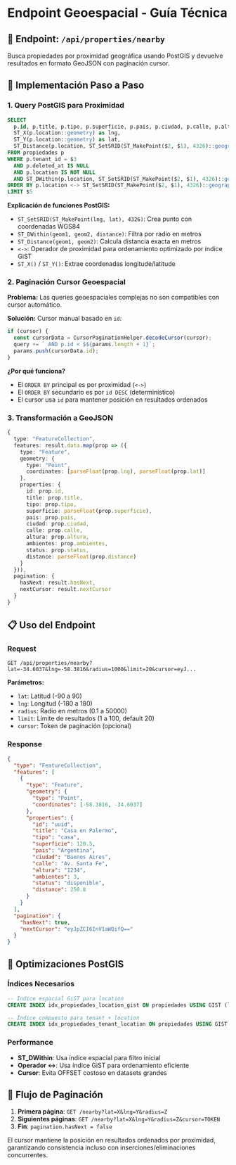 # Endpoint Geoespacial - Guía Técnica

## 📍 Endpoint: `/api/properties/nearby`

Busca propiedades por proximidad geográfica usando PostGIS y devuelve resultados en formato GeoJSON con paginación cursor.

## 🔧 Implementación Paso a Paso

### 1. Query PostGIS para Proximidad

```sql
SELECT 
  p.id, p.title, p.tipo, p.superficie, p.pais, p.ciudad, p.calle, p.altura, p.ambientes, p.status, p.created_at,
  ST_X(p.location::geometry) as lng,
  ST_Y(p.location::geometry) as lat,
  ST_Distance(p.location, ST_SetSRID(ST_MakePoint($2, $1), 4326)::geography) as distance
FROM propiedades p
WHERE p.tenant_id = $3
  AND p.deleted_at IS NULL
  AND p.location IS NOT NULL
  AND ST_DWithin(p.location, ST_SetSRID(ST_MakePoint($2, $1), 4326)::geography, $4)
ORDER BY p.location <-> ST_SetSRID(ST_MakePoint($2, $1), 4326)::geography, p.id DESC
LIMIT $5
```

**Explicación de funciones PostGIS:**

- `ST_SetSRID(ST_MakePoint(lng, lat), 4326)`: Crea punto con coordenadas WGS84
- `ST_DWithin(geom1, geom2, distance)`: Filtra por radio en metros
- `ST_Distance(geom1, geom2)`: Calcula distancia exacta en metros
- `<->`: Operador de proximidad para ordenamiento optimizado por índice GiST
- `ST_X()` / `ST_Y()`: Extrae coordenadas longitude/latitude

### 2. Paginación Cursor Geoespacial

**Problema:** Las queries geoespaciales complejas no son compatibles con cursor automático.

**Solución:** Cursor manual basado en `id`:

```typescript
if (cursor) {
  const cursorData = CursorPaginationHelper.decodeCursor(cursor);
  query += ` AND p.id < $${params.length + 1}`;
  params.push(cursorData.id);
}
```

**¿Por qué funciona?**
- El `ORDER BY` principal es por proximidad (`<->`)
- El `ORDER BY` secundario es por `id DESC` (determinístico)
- El cursor usa `id` para mantener posición en resultados ordenados

### 3. Transformación a GeoJSON

```typescript
{
  type: "FeatureCollection",
  features: result.data.map(prop => ({
    type: "Feature",
    geometry: {
      type: "Point",
      coordinates: [parseFloat(prop.lng), parseFloat(prop.lat)]
    },
    properties: {
      id: prop.id,
      title: prop.title,
      tipo: prop.tipo,
      superficie: parseFloat(prop.superficie),
      pais: prop.pais,
      ciudad: prop.ciudad,
      calle: prop.calle,
      altura: prop.altura,
      ambientes: prop.ambientes,
      status: prop.status,
      distance: parseFloat(prop.distance)
    }
  })),
  pagination: {
    hasNext: result.hasNext,
    nextCursor: result.nextCursor
  }
}
```

## 📋 Uso del Endpoint

### Request
```
GET /api/properties/nearby?lat=-34.6037&lng=-58.3816&radius=1000&limit=20&cursor=eyJ...
```

**Parámetros:**
- `lat`: Latitud (-90 a 90)
- `lng`: Longitud (-180 a 180) 
- `radius`: Radio en metros (0.1 a 50000)
- `limit`: Límite de resultados (1 a 100, default 20)
- `cursor`: Token de paginación (opcional)

### Response
```json
{
  "type": "FeatureCollection",
  "features": [
    {
      "type": "Feature",
      "geometry": {
        "type": "Point",
        "coordinates": [-58.3816, -34.6037]
      },
      "properties": {
        "id": "uuid",
        "title": "Casa en Palermo",
        "tipo": "casa",
        "superficie": 120.5,
        "pais": "Argentina",
        "ciudad": "Buenos Aires",
        "calle": "Av. Santa Fe",
        "altura": "1234",
        "ambientes": 3,
        "status": "disponible",
        "distance": 250.8
      }
    }
  ],
  "pagination": {
    "hasNext": true,
    "nextCursor": "eyJpZCI6InV1aWQifQ=="
  }
}
```

## 🎯 Optimizaciones PostGIS

### Índices Necesarios
```sql
-- Índice espacial GiST para location
CREATE INDEX idx_propiedades_location_gist ON propiedades USING GIST (location);

-- Índice compuesto para tenant + location
CREATE INDEX idx_propiedades_tenant_location ON propiedades USING GIST (tenant_id, location);
```

### Performance
- **ST_DWithin**: Usa índice espacial para filtro inicial
- **Operador <->**: Usa índice GiST para ordenamiento eficiente
- **Cursor**: Evita OFFSET costoso en datasets grandes

## 🔄 Flujo de Paginación

1. **Primera página**: `GET /nearby?lat=X&lng=Y&radius=Z`
2. **Siguientes páginas**: `GET /nearby?lat=X&lng=Y&radius=Z&cursor=TOKEN`
3. **Fin**: `pagination.hasNext = false`

El cursor mantiene la posición en resultados ordenados por proximidad, garantizando consistencia incluso con inserciones/eliminaciones concurrentes.